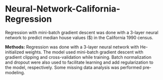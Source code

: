 # Neural-Network-California-Regression
Regression with mini-batch gradient descent was done with a 3-layer neural network to predict median house values ($) in the California 1990 census.

**Methods:** Regression was done with a 3-layer neural network with He-initialized weights. The model used mini-batch gradient descent with gradient clipping and cross-validation while training. Batch normalization and dropout were also used to facilitate learning and add regularization to the model, respectively. Some missing data analysis was performed pre-modeling.
